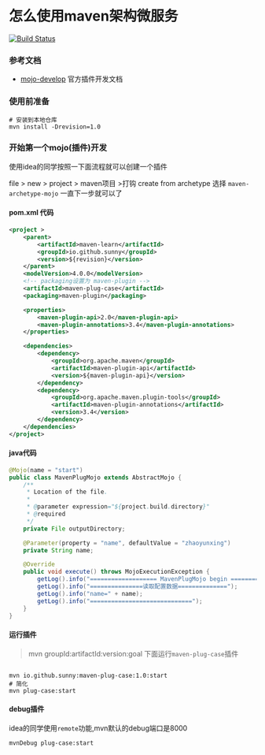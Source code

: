 # 怎么使用maven架构微服务

[![Build Status](https://travis-ci.com/zhaoyunxing92/maven-learn.svg?branch=master)](https://travis-ci.com/zhaoyunxing92/maven-learn)

### 参考文档

* [mojo-develop](http://maven.apache.org/guides/plugin/guide-java-plugin-development.html) 官方插件开发文档

### 使用前准备

```shell
# 安装到本地仓库
mvn install -Drevision=1.0
```

### 开始第一个mojo(插件)开发

使用idea的同学按照一下面流程就可以创建一个插件

file > new > project > maven项目 >打钩 create from archetype 选择 `maven-archetype-mojo` 一直下一步就可以了

#### pom.xml 代码

```xml
<project >
    <parent>
        <artifactId>maven-learn</artifactId>
        <groupId>io.github.sunny</groupId>
        <version>${revision}</version>
    </parent>
    <modelVersion>4.0.0</modelVersion>
    <!-- packaging设置为 maven-plugin -->
    <artifactId>maven-plug-case</artifactId>
    <packaging>maven-plugin</packaging>

    <properties>
        <maven-plugin-api>2.0</maven-plugin-api>
        <maven-plugin-annotations>3.4</maven-plugin-annotations>
    </properties>

    <dependencies>
        <dependency>
            <groupId>org.apache.maven</groupId>
            <artifactId>maven-plugin-api</artifactId>
            <version>${maven-plugin-api}</version>
        </dependency>
        <dependency>
            <groupId>org.apache.maven.plugin-tools</groupId>
            <artifactId>maven-plugin-annotations</artifactId>
            <version>3.4</version>
        </dependency>
    </dependencies>
</project>
```

#### java代码

```java
@Mojo(name = "start")
public class MavenPlugMojo extends AbstractMojo {
    /**
     * Location of the file.
     *
     * @parameter expression="${project.build.directory}"
     * @required
     */
    private File outputDirectory;

    @Parameter(property = "name", defaultValue = "zhaoyunxing")
    private String name;

    @Override
    public void execute() throws MojoExecutionException {
        getLog().info("=================== MavenPlugMojo begin ===================");
        getLog().info("===============读取配置数据==============");
        getLog().info("name=" + name);
        getLog().info("=============================");
    }
}
```

#### 运行插件

> mvn groupId:artifactId:version:goal 下面运行`maven-plug-case`插件

```shell

mvn io.github.sunny:maven-plug-case:1.0:start
# 简化
mvn plug-case:start
```

#### debug插件

idea的同学使用`remote`功能,mvn默认的debug端口是8000

```xml
mvnDebug plug-case:start
```
